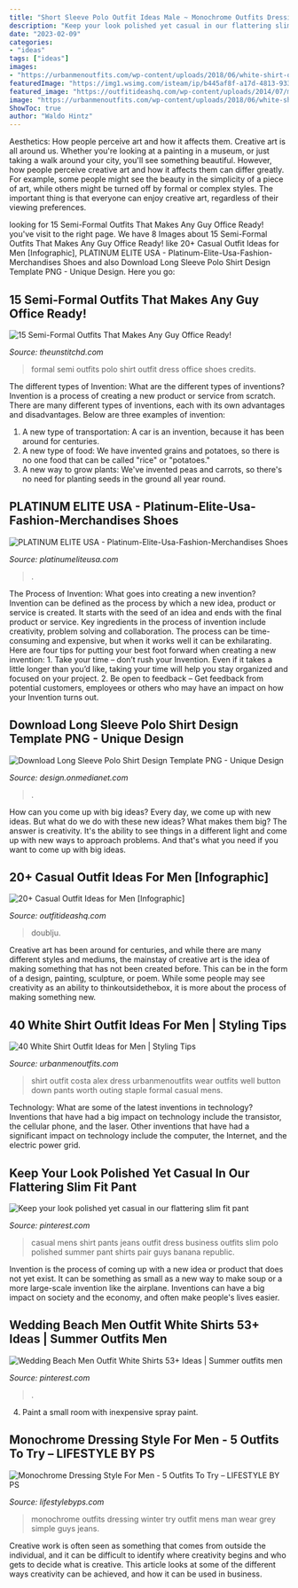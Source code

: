 ```yaml
---
title: "Short Sleeve Polo Outfit Ideas Male ~ Monochrome Outfits Dressing Winter Try Outfit Mens Man Wear Grey Simple Guys Jeans"
description: "Keep your look polished yet casual in our flattering slim fit pant"
date: "2023-02-09"
categories:
- "ideas"
tags: ["ideas"]
images:
- "https://urbanmenoutfits.com/wp-content/uploads/2018/06/white-shirt-outfit-ideas-for-men-31-669x800.jpg"
featuredImage: "https://img1.wsimg.com/isteam/ip/b445af8f-a17d-4813-933b-4069da811e01/image-0002.jpg"
featured_image: "https://outfitideashq.com/wp-content/uploads/2014/07/mens-casual-look-style-outfit-ideas.jpg"
image: "https://urbanmenoutfits.com/wp-content/uploads/2018/06/white-shirt-outfit-ideas-for-men-31-669x800.jpg"
ShowToc: true
author: "Waldo Hintz"
---
```



Aesthetics: How people perceive art and how it affects them.
Creative art is all around us. Whether you're looking at a painting in a museum, or just taking a walk around your city, you'll see something beautiful. However, how people perceive creative art and how it affects them can differ greatly. For example, some people might see the beauty in the simplicity of a piece of art, while others might be turned off by formal or complex styles. The important thing is that everyone can enjoy creative art, regardless of their viewing preferences.

	

		
looking for 15 Semi-Formal Outfits That Makes Any Guy Office Ready! you've visit to the right page. We have 8 Images about 15 Semi-Formal Outfits That Makes Any Guy Office Ready! like 20+ Casual Outfit Ideas for Men [Infographic], PLATINUM ELITE USA - Platinum-Elite-Usa-Fashion-Merchandises Shoes and also Download Long Sleeve Polo Shirt Design Template PNG - Unique Design. Here you go:
		
    
## 15 Semi-Formal Outfits That Makes Any Guy Office Ready!

<img loading=lazy src="https://i1.wp.com/www.theunstitchd.com/wp-content/uploads/2018/08/Semi-Formal-Outfit-Ideas-For-Men-To-Style-Now.jpg?fit=529%2C1348" onerror="this.onerror=null;this.src='https://tse1.mm.bing.net/th?id=OIP.wsWgXl9fwBIZi4nHsirycgHaS3&amp;pid=15.1';" alt="15 Semi-Formal Outfits That Makes Any Guy Office Ready!">

_Source: theunstitchd.com_

>formal semi outfits polo shirt outfit dress office shoes credits. 

	

The different types of Invention: What are the different types of inventions?
Invention is a process of creating a new product or service from scratch. There are many different types of inventions, each with its own advantages and disadvantages. Below are three examples of invention:
1) A new type of transportation: A car is an invention, because it has been around for centuries. 
2) A new type of food: We have invented grains and potatoes, so there is no one food that can be called "rice" or "potatoes." 
3) A new way to grow plants: We've invented peas and carrots, so there's no need for planting seeds in the ground all year round.

    
## PLATINUM ELITE USA - Platinum-Elite-Usa-Fashion-Merchandises Shoes

<img loading=lazy src="https://img1.wsimg.com/isteam/ip/b445af8f-a17d-4813-933b-4069da811e01/image-0002.jpg" onerror="this.onerror=null;this.src='https://tse1.mm.bing.net/th?id=OIP.oDZQVCFL84VULpp8RHiZxgHaHO&amp;pid=15.1';" alt="PLATINUM ELITE USA - Platinum-Elite-Usa-Fashion-Merchandises Shoes">

_Source: platinumeliteusa.com_

>. 

	

The Process of Invention: What goes into creating a new invention?
Invention can be defined as the process by which a new idea, product or service is created. It starts with the seed of an idea and ends with the final product or service. Key ingredients in the process of invention include creativity, problem solving and collaboration. The process can be time-consuming and expensive, but when it works well it can be exhilarating. Here are four tips for putting your best foot forward when creating a new invention: 1. Take your time – don’t rush your Invention. Even if it takes a little longer than you’d like, taking your time will help you stay organized and focused on your project. 2. Be open to feedback – Get feedback from potential customers, employees or others who may have an impact on how your Invention turns out. 
    
## Download Long Sleeve Polo Shirt Design Template PNG - Unique Design

<img loading=lazy src="https://i.pinimg.com/originals/2b/43/c9/2b43c9552243019d37966ff44519dc59.jpg" onerror="this.onerror=null;this.src='https://tse4.mm.bing.net/th?id=OIP.bMiJVR43hlEu4MdhTTdjtgHaFx&amp;pid=15.1';" alt="Download Long Sleeve Polo Shirt Design Template PNG - Unique Design">

_Source: design.onmedianet.com_

>. 

	

How can you come up with big ideas?
Every day, we come up with new ideas. But what do we do with these new ideas? What makes them big? The answer is creativity. It's the ability to see things in a different light and come up with new ways to approach problems. And that's what you need if you want to come up with big ideas.

    
## 20+ Casual Outfit Ideas For Men [Infographic]

<img loading=lazy src="https://outfitideashq.com/wp-content/uploads/2014/07/mens-casual-look-style-outfit-ideas.jpg" onerror="this.onerror=null;this.src='https://tse2.mm.bing.net/th?id=OIP.ysKlgOQ5oxQ5tTOgu57FNwHaYo&amp;pid=15.1';" alt="20+ Casual Outfit Ideas for Men [Infographic]">

_Source: outfitideashq.com_

>doublju. 

	

Creative art has been around for centuries, and while there are many different styles and mediums, the mainstay of creative art is the idea of making something that has not been created before. This can be in the form of a design, painting, sculpture, or poem. While some people may see creativity as an ability to thinkoutsidethebox, it is more about the process of making something new.

    
## 40 White Shirt Outfit Ideas For Men | Styling Tips

<img loading=lazy src="https://urbanmenoutfits.com/wp-content/uploads/2018/06/white-shirt-outfit-ideas-for-men-31-669x800.jpg" onerror="this.onerror=null;this.src='https://tse1.mm.bing.net/th?id=OIP.qro8An2cKiajlzKFdI8LiQHaI2&amp;pid=15.1';" alt="40 White Shirt Outfit Ideas for Men | Styling Tips">

_Source: urbanmenoutfits.com_

>shirt outfit costa alex dress urbanmenoutfits wear outfits well button down pants worth outing staple formal casual mens. 

	

Technology: What are some of the latest inventions in technology?
Inventions that have had a big impact on technology include the transistor, the cellular phone, and the laser. Other inventions that have had a significant impact on technology include the computer, the Internet, and the electric power grid.

    
## Keep Your Look Polished Yet Casual In Our Flattering Slim Fit Pant

<img loading=lazy src="https://i.pinimg.com/originals/1a/24/00/1a2400d32aec0d8e2cdd6175c896e00f.jpg" onerror="this.onerror=null;this.src='https://tse4.mm.bing.net/th?id=OIP.DAvvO07RGrgaQPfWQgG7WAHaNK&amp;pid=15.1';" alt="Keep your look polished yet casual in our flattering slim fit pant">

_Source: pinterest.com_

>casual mens shirt pants jeans outfit dress business outfits slim polo polished summer pant shirts pair guys banana republic. 

	

Invention is the process of coming up with a new idea or product that does not yet exist. It can be something as small as a new way to make soup or a more large-scale invention like the airplane. Inventions can have a big impact on society and the economy, and often make people's lives easier.

    
## Wedding Beach Men Outfit White Shirts 53+ Ideas | Summer Outfits Men

<img loading=lazy src="https://i.pinimg.com/originals/40/98/49/40984911604ef2e948e1a67ef0584a49.jpg" onerror="this.onerror=null;this.src='https://tse2.mm.bing.net/th?id=OIP.extap2ZXlpmHhZid2LBUzwAAAA&amp;pid=15.1';" alt="Wedding Beach Men Outfit White Shirts 53+ Ideas | Summer outfits men">

_Source: pinterest.com_

>. 

	

4. Paint a small room with inexpensive spray paint.

    
## Monochrome Dressing Style For Men - 5 Outfits To Try – LIFESTYLE BY PS

<img loading=lazy src="https://cdn.shopify.com/s/files/1/0162/2116/files/5_MONOCHROME_OUTFITS_FOR_MEN_TO_TRY_NOW_4.jpg?v=1547617419" onerror="this.onerror=null;this.src='https://tse1.mm.bing.net/th?id=OIP.jIRD6-xqDFC_VpEcExGyKgHaNK&amp;pid=15.1';" alt="Monochrome Dressing Style For Men - 5 Outfits To Try – LIFESTYLE BY PS">

_Source: lifestylebyps.com_

>monochrome outfits dressing winter try outfit mens man wear grey simple guys jeans. 

	

Creative work is often seen as something that comes from outside the individual, and it can be difficult to identify where creativity begins and who gets to decide what is creative. This article looks at some of the different ways creativity can be achieved, and how it can be used in business.

